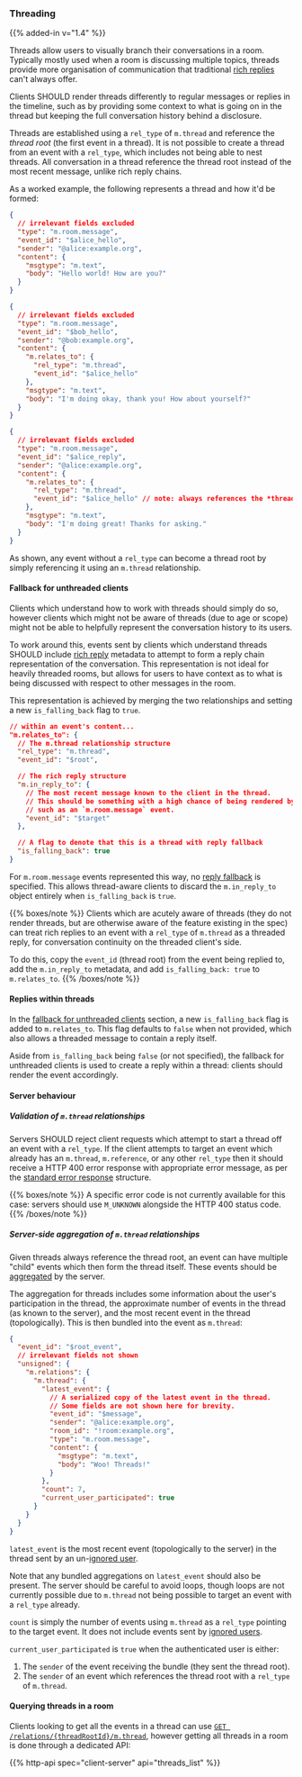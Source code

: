 
### Threading

{{% added-in v="1.4" %}}

Threads allow users to visually branch their conversations in a room. Typically mostly used
when a room is discussing multiple topics, threads provide more organisation of communication
that traditional [rich replies](#rich-replies) can't always offer.

Clients SHOULD render threads differently to regular messages or replies in the timeline, such
as by providing some context to what is going on in the thread but keeping the full conversation
history behind a disclosure.

Threads are established using a `rel_type` of `m.thread` and reference the *thread root* (the
first event in a thread). It is not possible to create a thread from an event with a `rel_type`,
which includes not being able to nest threads. All conversation in a thread reference the thread
root instead of the most recent message, unlike rich reply chains.

As a worked example, the following represents a thread and how it'd be formed:

```json
{
  // irrelevant fields excluded
  "type": "m.room.message",
  "event_id": "$alice_hello",
  "sender": "@alice:example.org",
  "content": {
    "msgtype": "m.text",
    "body": "Hello world! How are you?"
  }
}
```

```json
{
  // irrelevant fields excluded
  "type": "m.room.message",
  "event_id": "$bob_hello",
  "sender": "@bob:example.org",
  "content": {
    "m.relates_to": {
      "rel_type": "m.thread",
      "event_id": "$alice_hello"
    },
    "msgtype": "m.text",
    "body": "I'm doing okay, thank you! How about yourself?"
  }
}
```

```json
{
  // irrelevant fields excluded
  "type": "m.room.message",
  "event_id": "$alice_reply",
  "sender": "@alice:example.org",
  "content": {
    "m.relates_to": {
      "rel_type": "m.thread",
      "event_id": "$alice_hello" // note: always references the *thread root*
    },
    "msgtype": "m.text",
    "body": "I'm doing great! Thanks for asking."
  }
}
```

As shown, any event without a `rel_type` can become a thread root by simply referencing it
using an `m.thread` relationship.

#### Fallback for unthreaded clients

Clients which understand how to work with threads should simply do so, however clients which
might not be aware of threads (due to age or scope) might not be able to helpfully represent
the conversation history to its users.

To work around this, events sent by clients which understand threads SHOULD include [rich reply](#rich-replies)
metadata to attempt to form a reply chain representation of the conversation. This representation
is not ideal for heavily threaded rooms, but allows for users to have context as to what is
being discussed with respect to other messages in the room.

This representation is achieved by merging the two relationships and setting a new `is_falling_back`
flag to `true`.

```json
// within an event's content...
"m.relates_to": {
  // The m.thread relationship structure
  "rel_type": "m.thread",
  "event_id": "$root",

  // The rich reply structure
  "m.in_reply_to": {
    // The most recent message known to the client in the thread.
    // This should be something with a high chance of being rendered by the other client,
    // such as an `m.room.message` event.
    "event_id": "$target"
  },

  // A flag to denote that this is a thread with reply fallback
  "is_falling_back": true
}
```

For `m.room.message` events represented this way, no [reply fallback](#fallbacks-for-rich-replies)
is specified. This allows thread-aware clients to discard the `m.in_reply_to` object entirely
when `is_falling_back` is `true`.

{{% boxes/note %}}
Clients which are acutely aware of threads (they do not render threads, but are otherwise
aware of the feature existing in the spec) can treat rich replies to an event with a `rel_type`
of `m.thread` as a threaded reply, for conversation continuity on the threaded client's side.

To do this, copy the `event_id` (thread root) from the event being replied to, add the
`m.in_reply_to` metadata, and add `is_falling_back: true` to `m.relates_to`.
{{% /boxes/note %}}

#### Replies within threads

In the [fallback for unthreaded clients](#fallback-for-unthreaded-clients) section, a new
`is_falling_back` flag is added to `m.relates_to`. This flag defaults to `false` when not
provided, which also allows a threaded message to contain a reply itself.

Aside from `is_falling_back` being `false` (or not specified), the fallback for unthreaded
clients is used to create a reply within a thread: clients should render the event accordingly.

#### Server behaviour

##### Validation of `m.thread` relationships

Servers SHOULD reject client requests which attempt to start a thread off an event with a
`rel_type`. If the client attempts to target an event which already has an `m.thread`,
`m.reference`, or any other `rel_type` then it should receive a HTTP 400 error response
with appropriate error message, as per the [standard error response](#standard-error-response)
structure.

{{% boxes/note %}}
A specific error code is not currently available for this case: servers should use `M_UNKNOWN`
alongside the HTTP 400 status code.
{{% /boxes/note %}}

##### Server-side aggregation of `m.thread` relationships

Given threads always reference the thread root, an event can have multiple "child" events which
then form the thread itself. These events should be [aggregated](#aggregations) by the server.

The aggregation for threads includes some information about the user's participation in the thread,
the approximate number of events in the thread (as known to the server), and the most recent event
in the thread (topologically). This is then bundled into the event as `m.thread`:

```json
{
  "event_id": "$root_event",
  // irrelevant fields not shown
  "unsigned": {
    "m.relations": {
      "m.thread": {
        "latest_event": {
          // A serialized copy of the latest event in the thread.
          // Some fields are not shown here for brevity.
          "event_id": "$message",
          "sender": "@alice:example.org",
          "room_id": "!room:example.org",
          "type": "m.room.message",
          "content": {
            "msgtype": "m.text",
            "body": "Woo! Threads!"
          }
        },
        "count": 7,
        "current_user_participated": true
      }
    }
  }
}
```

`latest_event` is the most recent event (topologically to the server) in the thread sent by an
un-[ignored user](#ignoring-users).

Note that any bundled aggregations on `latest_event` should also be present. The server should be
careful to avoid loops, though loops are not currently possible due to `m.thread` not being possible
to target an event with a `rel_type` already.

`count` is simply the number of events using `m.thread` as a `rel_type` pointing to the target event.
It does not include events sent by [ignored users](#ignoring-users).

`current_user_participated` is `true` when the authenticated user is either:
1. The `sender` of the event receiving the bundle (they sent the thread root).
2. The `sender` of an event which references the thread root with a `rel_type` of `m.thread`.

#### Querying threads in a room

Clients looking to get all the events in a thread can use
[`GET /relations/{threadRootId}/m.thread`](#get_matrixclientv1roomsroomidrelationseventidreltype),
however getting all threads in a room is done through a dedicated API:

{{% http-api spec="client-server" api="threads_list" %}}
